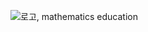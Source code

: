 ![로고, mathematics education](https://user-images.githubusercontent.com/89437058/146680932-3bac2fa9-065d-4ff6-bc0d-3605f21a0cfa.jpg)

